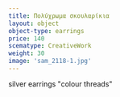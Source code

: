 ```yaml
---
title: Πολύχρωμα σκουλαρίκια
layout: object
object-type: earrings
price: 140
scematype: CreativeWork
weight: 30
image: 'sam_2118-1.jpg'
---
```

silver earrings "colour threads"
